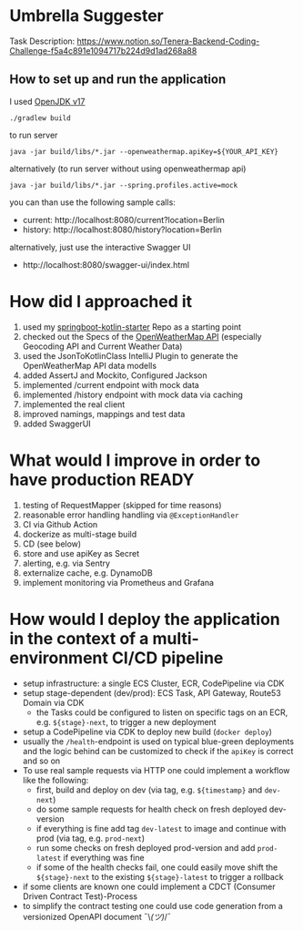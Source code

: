 # Umbrella Suggester

Task Description: https://www.notion.so/Tenera-Backend-Coding-Challenge-f5a4c891e1094717b224d9d1ad268a88

## How to set up and run the application

I used [OpenJDK v17](https://openjdk.java.net/projects/jdk/17/)

```shell
./gradlew build
```

to run server
```shell
java -jar build/libs/*.jar --openweathermap.apiKey=${YOUR_API_KEY}
```

alternatively (to run server without using openweathermap api)
```shell
java -jar build/libs/*.jar --spring.profiles.active=mock
```

you can than use the following sample calls:
* current: http://localhost:8080/current?location=Berlin
* history: http://localhost:8080/history?location=Berlin

alternatively, just use the interactive Swagger UI
* http://localhost:8080/swagger-ui/index.html

# How did I approached it

1. used my [springboot-kotlin-starter](https://github.com/dnltsk/springboot-kotlin-starter) Repo as a starting point
2. checked out the Specs of the [OpenWeatherMap API](https://openweathermap.org/api) (especially Geocoding API and Current Weather Data)
3. used the JsonToKotlinClass IntelliJ Plugin to generate the OpenWeatherMap API data modells
4. added AssertJ and Mockito, Configured Jackson
5. implemented /current endpoint with mock data
6. implemented /history endpoint with mock data via caching
7. implemented the real client
8. improved namings, mappings and test data
9. added SwaggerUI

# What would I improve in order to have production READY

1. testing of RequestMapper (skipped for time reasons)
2. reasonable error handling handling via `@ExceptionHandler`
3. CI via Github Action
4. dockerize as multi-stage build
5. CD (see below)
6. store and use apiKey as Secret
7. alerting, e.g. via Sentry
8. externalize cache, e.g. DynamoDB
9. implement monitoring via Prometheus and Grafana

# How would I deploy the application in the context of a multi-environment CI/CD pipeline

* setup infrastructure: a single ECS Cluster, ECR, CodePipeline via CDK
* setup stage-dependent (dev/prod): ECS Task, API Gateway, Route53 Domain via CDK
   * the Tasks could be configured to listen on specific tags on an ECR, e.g. `${stage}-next`, to trigger a new deployment
* setup a CodePipeline via CDK to deploy new build (`docker deploy`)
* usually the `/health`-endpoint is used on typical blue-green deployments and the logic behind can be customized to check if the `apiKey` is correct and so on
* To use real sample requests via HTTP one could implement a workflow like the following:
   * first, build and deploy on dev (via tag, e.g. `${timestamp}` and `dev-next`)
   * do some sample requests for health check on fresh deployed dev-version
   * if everything is fine add tag `dev-latest` to image and continue with prod (via tag, e.g. `prod-next`)
   * run some checks on fresh deployed prod-version and add `prod-latest` if everything was fine
   * if some of the health checks fail, one could easily move shift the `${stage}-next` to the existing `${stage}-latest` to trigger a rollback
* if some clients are known one could implement a CDCT (Consumer Driven Contract Test)-Process
* to simplify the contract testing one could use code generation from a versionized OpenAPI document ¯\\_(ツ)_/¯
